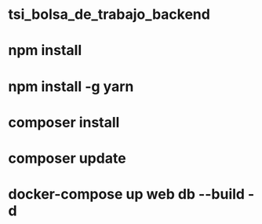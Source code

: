 # tsi_bolsa_de_trabajo_backend
# 
# npm install
# npm install -g yarn
# composer install
# composer update
# docker-compose up web db --build -d
